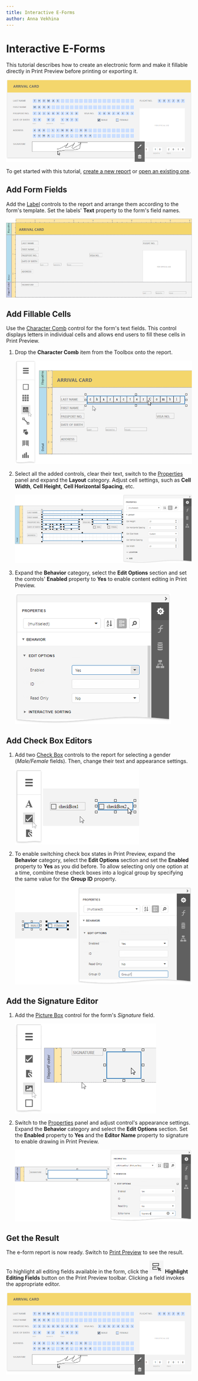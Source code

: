 ```yaml
---
title: Interactive E-Forms
author: Anna Vekhina
---
```

# Interactive E-Forms

This tutorial describes how to create an electronic form and make it fillable directly in Print Preview before printing or exporting it.

![](../../../images/eurd-web-eform-result.png)

To get started with this tutorial, [create a new report](../add-new-reports.md) or [open an existing one](../open-reports.md).

## Add Form Fields

Add the [Label](../use-report-elements/use-basic-report-controls/label.md) controls to the report and arrange them according to the form's template. Set the labels' **Text** property to the form's field names.

![](../../../images/eurd-web-eform-add-form-fields.png)

## Add Fillable Cells

Use the [Character Comb](../use-report-elements/use-basic-report-controls/character-comb.md) control for the form's text fields. This control displays letters in individual cells and allows end users to fill these cells in Print Preview.

1. Drop the **Character Comb** item from the Toolbox onto the report.
	
	![](../../../images/eurd-web-eform-add-character-comb.png)

2.  Select all the added controls, clear their text, switch to the [Properties](../report-designer-tools/ui-panels/properties-panel.md) panel and expand the **Layout** category. Adjust cell settings, such as **Cell Width**, **Cell Height**, **Cell Horizontal Spacing**, etc.
	
	![](../../../images/eurd-web-eform-character-combs-cell-settings.png)

3. Expand the **Behavior** category, select the **Edit Options** section and set the controls' **Enabled** property to **Yes** to enable content editing in Print Preview.
	
	![](../../../images/eurd-web-eform-character-combs-edit-options-enabled.png)

## Add Check Box Editors

1. Add two [Check Box](../use-report-elements/use-basic-report-controls/check-box.md) controls to the report for selecting a gender (_Male/Female_ fields). Then, change their text and appearance settings.

    ![](../../../images/eurd-web-eform-add-check-boxes.png)

2. To enable switching check box states in Print Preview, expand the **Behavior** category, select the **Edit Options** section and set the **Enabled** property to **Yes** as you did before. To allow selecting only one option at a time, combine these check boxes into a logical group by specifying the same value for the **Group ID** property.

    ![](../../../images/eurd-web-eform-check-boxes-edit-options.png)

## Add the Signature Editor

1. Add the [Picture Box](../use-report-elements/use-basic-report-controls/picture-box.md) control for the form's _Signature_ field. 
    
    ![](../../../images/eurd-web-eform-add-picture-box.png)
     
2. Switch to the [Properties](../report-designer-tools/ui-panels/properties-panel.md) panel and adjust control's appearance settings. Expand the **Behavior** category and select the **Edit Options** section. Set the **Enabled** property to **Yes** and the **Editor Name** property to signature to enable drawing in Print Preview.

    ![](../../../images/eurd-web-eform-picture-box-enable-drawing.png)

## Get the Result
The e-form report is now ready. Switch to [Print Preview](../preview-print-and-export-reports.md) to see the result.

To highlight all editing fields available in the form, click the ![](../../../images/eurd-web-eform-editing-fields-button.png) **Highlight Editing Fields** button on the Print Preview toolbar. Clicking a field invokes the appropriate editor.

![](../../../images/eurd-web-eform-result.png)
